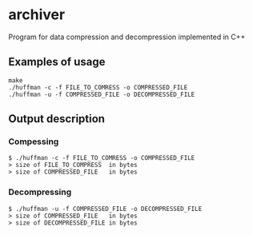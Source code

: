 # archiver

Program for data compression and decompression implemented in C++

## Examples of usage

```
make
./huffman -c -f FILE_TO_COMRESS -o COMPRESSED_FILE
./huffman -u -f COMPRESSED_FILE -o DECOMPRESSED_FILE
```

## Output description

### Compessing

```
$ ./huffman -c -f FILE_TO_COMRESS -o COMPRESSED_FILE
> size of FILE_TO_COMPRESS  in bytes
> size of COMPRESSED_FILE   in bytes
```

### Decompressing

```
$ ./huffman -u -f COMPRESSED_FILE -o DECOMPRESSED_FILE
> size of COMPRESSED_FILE   in bytes
> size of DECOMPRESSED_FILE in bytes
```
